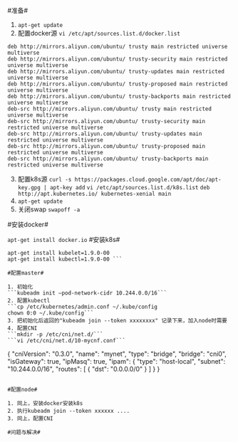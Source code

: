 #准备#

1. ```apt-get update```
2. 配置docker源
```vi /etc/apt/sources.list.d/docker.list```
```
deb http://mirrors.aliyun.com/ubuntu/ trusty main restricted universe multiverse
deb http://mirrors.aliyun.com/ubuntu/ trusty-security main restricted universe multiverse
deb http://mirrors.aliyun.com/ubuntu/ trusty-updates main restricted universe multiverse
deb http://mirrors.aliyun.com/ubuntu/ trusty-proposed main restricted universe multiverse
deb http://mirrors.aliyun.com/ubuntu/ trusty-backports main restricted universe multiverse
deb-src http://mirrors.aliyun.com/ubuntu/ trusty main restricted universe multiverse
deb-src http://mirrors.aliyun.com/ubuntu/ trusty-security main restricted universe multiverse
deb-src http://mirrors.aliyun.com/ubuntu/ trusty-updates main restricted universe multiverse
deb-src http://mirrors.aliyun.com/ubuntu/ trusty-proposed main restricted universe multiverse
deb-src http://mirrors.aliyun.com/ubuntu/ trusty-backports main restricted universe multiverse
```
3. 配置k8s源
```curl -s https://packages.cloud.google.com/apt/doc/apt-key.gpg | apt-key add```
```vi /etc/apt/sources.list.d/k8s.list```
```deb http://apt.kubernetes.io/ kubernetes-xenial main```
4. ```apt-get update```
5. 关闭swap ```swapoff -a```

#安装docker#

```apt-get install docker.io```
#安装k8s#

```apt-get install kubeadm=1.9.0-00
apt-get install kubelet=1.9.0-00
apt-get install kubectl=1.9.0-00 ```

#配置master#

1. 初始化
```kubeadm init –pod-network-cidr 10.244.0.0/16```
2. 配置kubectl
```cp /etc/kubernetes/admin.conf ~/.kube/config
chown 0:0 ~/.kube/config```
3. 把初始化后返回的"kubeadm join --token xxxxxxxx" 记录下来，加入node时需要
4. 配置CNI
```mkdir -p /etc/cni/net.d/```
```vi /etc/cni/net.d/10-mycnf.conf```
```
{
	"cniVersion": "0.3.0",
	"name": "mynet",
	"type": "bridge",
	"bridge": "cni0",
	"isGateway": true,
	"ipMasq": true,
	"ipam": {
		"type": "host-local",
		"subnet": "10.244.0.0/16",
		"routes": [
			{ "dst": "0.0.0.0/0" }
		]
	}
}
```

#配置node#

1. 同上，安装docker安装k8s
2. 执行kubeadm join --token xxxxxx ....
3. 同上，配置CNI

#问题与解决#